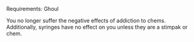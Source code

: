 Requirements: Ghoul

You no longer suffer the negative effects of addiction to chems. Additionally, syringes have no effect on you unless they are a stimpak or chem.